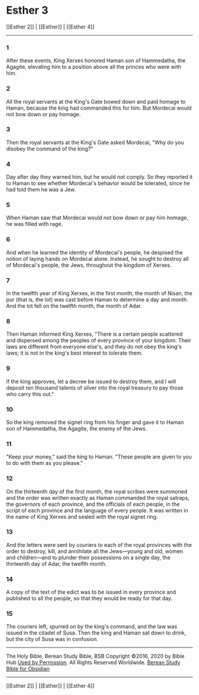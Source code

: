 # Esther 3

[[Esther 2]] | [[Esther]] | [[Esther 4]]

---

### 1
After these events, King Xerxes honored Haman son of Hammedatha, the Agagite, elevating him to a position above all the princes who were with him.

### 2
All the royal servants at the King's Gate bowed down and paid homage to Haman, because the king had commanded this for him. But Mordecai would not bow down or pay homage.

### 3
Then the royal servants at the King's Gate asked Mordecai, "Why do you disobey the command of the king?"

### 4
Day after day they warned him, but he would not comply. So they reported it to Haman to see whether Mordecai's behavior would be tolerated, since he had told them he was a Jew.

### 5
When Haman saw that Mordecai would not bow down or pay him homage, he was filled with rage.

### 6
And when he learned the identity of Mordecai's people, he despised the notion of laying hands on Mordecai alone. Instead, he sought to destroy all of Mordecai's people, the Jews, throughout the kingdom of Xerxes.

### 7
In the twelfth year of King Xerxes, in the first month, the month of Nisan, the pur (that is, the lot) was cast before Haman to determine a day and month. And the lot fell on the twelfth month, the month of Adar.

### 8
Then Haman informed King Xerxes, "There is a certain people scattered and dispersed among the peoples of every province of your kingdom. Their laws are different from everyone else's, and they do not obey the king's laws; it is not in the king's best interest to tolerate them.

### 9
If the king approves, let a decree be issued to destroy them, and I will deposit ten thousand talents of silver into the royal treasury to pay those who carry this out."

### 10
So the king removed the signet ring from his finger and gave it to Haman son of Hammedatha, the Agagite, the enemy of the Jews.

### 11
"Keep your money," said the king to Haman. "These people are given to you to do with them as you please."

### 12
On the thirteenth day of the first month, the royal scribes were summoned and the order was written exactly as Haman commanded the royal satraps, the governors of each province, and the officials of each people, in the script of each province and the language of every people. It was written in the name of King Xerxes and sealed with the royal signet ring.

### 13
And the letters were sent by couriers to each of the royal provinces with the order to destroy, kill, and annihilate all the Jews—young and old, women and children—and to plunder their possessions on a single day, the thirteenth day of Adar, the twelfth month.

### 14
A copy of the text of the edict was to be issued in every province and published to all the people, so that they would be ready for that day.

### 15
The couriers left, spurred on by the king's command, and the law was issued in the citadel of Susa. Then the king and Haman sat down to drink, but the city of Susa was in confusion.

---

The Holy Bible, Berean Study Bible, BSB
Copyright ©2016, 2020 by Bible Hub
[Used by Permission](https://berean.bible/terms.htm). All Rights Reserved Worldwide.
[Berean Study Bible for Obsidian](https://github.com/gapmiss/berean-study-bible-for-obsidian)

---

[[Esther 2]] | [[Esther]] | [[Esther 4]]

